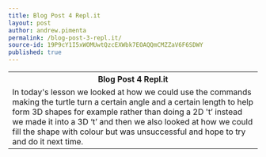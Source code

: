 ```yaml
---
title: Blog Post 4 Repl.it
layout: post
author: andrew.pimenta
permalink: /blog-post-3-repl.it/
source-id: 19P9cY1I5xWOMUwtQzcEXWbk7EOAQQmCMZZaV6F6SDWY
published: true
---
```

<table>
  <tr>
    <th>Blog Post 4 Repl.it</th>
  </tr>
  <tr>
    <td>In today's lesson we looked at how we could use the commands making the turtle turn a certain angle and a certain length to help form 3D shapes for example rather than doing a 2D 't’ instead we made it into a 3D ‘t’ and then we also looked at how we could fill the shape with colour but was unsuccessful and hope to try and do it next time.</td>
  </tr>
</table>


